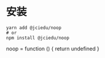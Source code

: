 # 安装

```
yarn add @jciedu/noop
# or
npm install @jciedu/noop
```

noop = function () {
    return undefined
}
```
